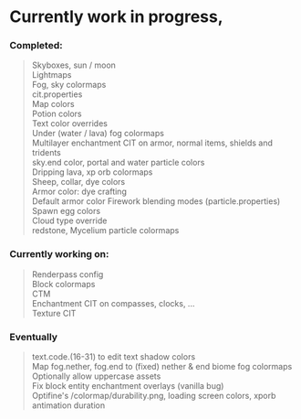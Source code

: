 # Currently work in progress,  

### Completed:  
>Skyboxes, sun / moon  
Lightmaps  
Fog, sky colormaps  
cit.properties  
Map colors  
Potion colors  
Text color overrides  
Under (water / lava) fog colormaps  
Multilayer enchantment CIT on armor, normal items, shields and tridents  
sky.end color, portal and water particle colors  
Dripping lava, xp orb colormaps  
Sheep, collar, dye colors  
Armor color: dye crafting  
Default armor color
Firework blending modes (particle.properties)  
Spawn egg colors  
Cloud type override  
redstone, Mycelium particle colormaps

### Currently working on:  
>Renderpass config  
Block colormaps  
CTM  
Enchantment CIT on compasses, clocks, ...  
Texture CIT  

### Eventually  
>text.code.(16-31) to edit text shadow colors  
Map fog.nether, fog.end to (fixed) nether & end biome fog colormaps  
Optionally allow uppercase assets  
Fix block entity enchantment overlays (vanilla bug)  
Optifine's /colormap/durability.png, loading screen colors, xporb antimation duration